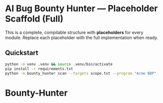 # AI Bug Bounty Hunter — Placeholder Scaffold (Full)

This is a complete, compilable structure with **placeholders** for every module.
Replace each placeholder with the full implementation when ready.

## Quickstart
```bash
python -m venv .venv && source .venv/bin/activate
pip install -r requirements.txt
python -m bounty_hunter scan --targets scope.txt --program "Acme BBP"
```
# Bounty-Hunter
